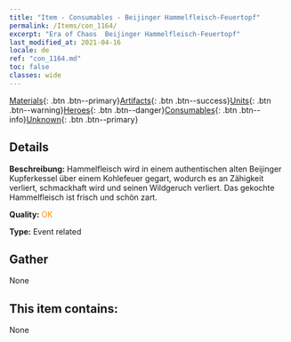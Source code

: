 ```yaml
---
title: "Item - Consumables - Beijinger Hammelfleisch-Feuertopf"
permalink: /Items/con_1164/
excerpt: "Era of Chaos  Beijinger Hammelfleisch-Feuertopf"
last_modified_at: 2021-04-16
locale: de
ref: "con_1164.md"
toc: false
classes: wide
---
```

 [Materials](/de/Items/){: .btn .btn--primary}[Artifacts](/de/Items/Artifacts/){: .btn .btn--success}[Units](/de/Items/Units/){: .btn .btn--warning}[Heroes](/de/Items/Heroes/){: .btn .btn--danger}[Consumables](/de/Items/Consumables/){: .btn .btn--info}[Unknown](/de/Items/Unknown/){: .btn .btn--primary}

## Details
 **Beschreibung:** Hammelfleisch wird in einem authentischen alten Beijinger Kupferkessel über einem Kohlefeuer gegart, wodurch es an Zähigkeit verliert, schmackhaft wird und seinen Wildgeruch verliert. Das gekochte Hammelfleisch ist frisch und schön zart.

 **Quality:** <span style="color: #FF8C00">OK</span>

 **Type:** Event related

## Gather

  None

## This item contains:

  None

